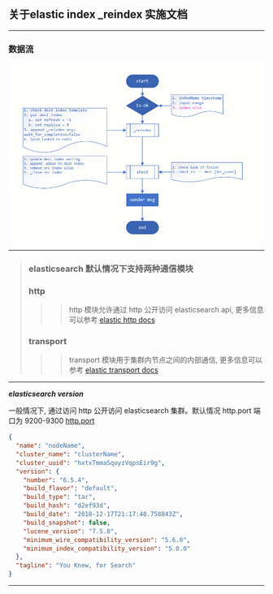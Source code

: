 ## 关于elastic index _reindex 实施文档
----

### 数据流
![elastic.index._reindex-Architecture](/ElasticStack/images/ops.elastic.index._reindex.png)

---
> ### elasticsearch 默认情况下支持两种通信模块
> ### http
>>> http 模块允许通过 http 公开访问 elasticsearch api, 更多信息可以参考 [elastic http docs](https://www.elastic.co/guide/en/elasticsearch/reference/current/modules-http.html)
> ### transport
>>> transport 模块用于集群内节点之间的内部通信, 更多信息可以参考 [elastic transport docs](https://www.elastic.co/guide/en/elasticsearch/reference/current/modules-transport.html)

---
***elasticsearch version***

一般情况下, 通过访问 http 公开访问 elasticsearch 集群。默认情况 http.port 端口为 9200-9300 [http.port](https://www.elastic.co/guide/en/elasticsearch/reference/current/modules-http.html#_settings)

```json
{
  "name": "nodeName",
  "cluster_name": "clusterName",
  "cluster_uuid": "hxtxTmmaSquyzVqpsEir9g",
  "version": {
    "number": "6.5.4",
    "build_flavor": "default",
    "build_type": "tar",
    "build_hash": "d2ef93d",
    "build_date": "2018-12-17T21:17:40.758843Z",
    "build_snapshot": false,
    "lucene_version": "7.5.0",
    "minimum_wire_compatibility_version": "5.6.0",
    "minimum_index_compatibility_version": "5.0.0"
  },
  "tagline": "You Know, for Search"
}
```
---